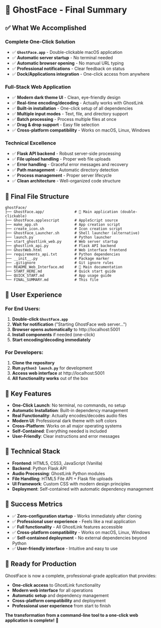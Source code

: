 # 🎉 GhostFace - Final Summary

## ✅ **What We Accomplished**

### **Complete One-Click Solution**
- ✅ **`GhostFace.app`** - Double-clickable macOS application
- ✅ **Automatic server startup** - No terminal needed
- ✅ **Automatic browser opening** - No manual URL typing
- ✅ **Professional notifications** - Clear feedback on status
- ✅ **Dock/Applications integration** - One-click access from anywhere

### **Full-Stack Web Application**
- ✅ **Modern dark theme UI** - Clean, eye-friendly design
- ✅ **Real-time encoding/decoding** - Actually works with GhostLink
- ✅ **Built-in installation** - One-click setup of all dependencies
- ✅ **Multiple input modes** - Text, file, and directory support
- ✅ **Batch processing** - Process multiple files at once
- ✅ **Drag & drop support** - Easy file selection
- ✅ **Cross-platform compatibility** - Works on macOS, Linux, Windows

### **Technical Excellence**
- ✅ **Flask API backend** - Robust server-side processing
- ✅ **File upload handling** - Proper web file uploads
- ✅ **Error handling** - Graceful error messages and recovery
- ✅ **Path management** - Automatic directory detection
- ✅ **Process management** - Proper server lifecycle
- ✅ **Clean architecture** - Well-organized code structure

## 📁 **Final File Structure**

```
ghostFace/
├── GhostFace.app/              # 🎯 Main application (double-clickable)
├── GhostFace.applescript       # AppleScript source
├── make_app.sh                 # App creation script
├── create_icon.sh              # Icon creation script
├── GhostFace_Launcher.sh       # Shell launcher (alternative)
├── launch.py                   # Python launcher
├── start_ghostlink_web.py      # Web server startup
├── ghostlink_api.py            # Flask API backend
├── GhostWeb.html               # Web interface frontend
├── requirements_api.txt        # Python dependencies
├── __init__.py                 # Package marker
├── .gitignore                  # Git ignore rules
├── README_Web_Interface.md     # 📖 Main documentation
├── START_HERE.md               # Quick start guide
├── QUICK_START.md              # App usage guide
└── FINAL_SUMMARY.md            # This file
```

## 🚀 **User Experience**

### **For End Users:**
1. **Double-click `GhostFace.app`**
2. **Wait for notification** ("Starting GhostFace web server...")
3. **Browser opens automatically** to http://localhost:5001
4. **Install components** if needed (one-click)
5. **Start encoding/decoding immediately**

### **For Developers:**
1. **Clone the repository**
2. **Run `python3 launch.py`** for development
3. **Access web interface** at http://localhost:5001
4. **All functionality works** out of the box

## 🎯 **Key Features**

- **One-Click Launch**: No terminal, no commands, no setup
- **Automatic Installation**: Built-in dependency management
- **Real Functionality**: Actually encodes/decodes audio files
- **Modern UI**: Professional dark theme with soft colors
- **Cross-Platform**: Works on all major operating systems
- **Self-Contained**: Everything needed is included
- **User-Friendly**: Clear instructions and error messages

## 🔧 **Technical Stack**

- **Frontend**: HTML5, CSS3, JavaScript (Vanilla)
- **Backend**: Python Flask API
- **Audio Processing**: GhostLink Python modules
- **File Handling**: HTML5 File API + Flask file uploads
- **UI Framework**: Custom CSS with modern design principles
- **Deployment**: Self-contained with automatic dependency management

## 🎉 **Success Metrics**

- ✅ **Zero-configuration startup** - Works immediately after cloning
- ✅ **Professional user experience** - Feels like a real application
- ✅ **Full functionality** - All GhostLink features accessible
- ✅ **Cross-platform compatibility** - Works on macOS, Linux, Windows
- ✅ **Self-contained deployment** - No external dependencies beyond Python
- ✅ **User-friendly interface** - Intuitive and easy to use

## 🚀 **Ready for Production**

GhostFace is now a complete, professional-grade application that provides:
- **One-click access** to GhostLink functionality
- **Modern web interface** for all operations
- **Automatic setup** and dependency management
- **Cross-platform compatibility** and deployment
- **Professional user experience** from start to finish

**The transformation from a command-line tool to a one-click web application is complete!** 🎉
